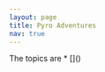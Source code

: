```yaml
---
layout: page
title: Pyro Adventures
nav: true
---
```

<link rel="stylesheet" href="./assets/css/main.css"/>
The topics are
* []()
